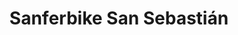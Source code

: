 ---
title: "Sanferbike San Sebastián"
url: /san-sebastian-de-los-reyes/sanferbike-san-sebastian/
shop: Fahrrad
---